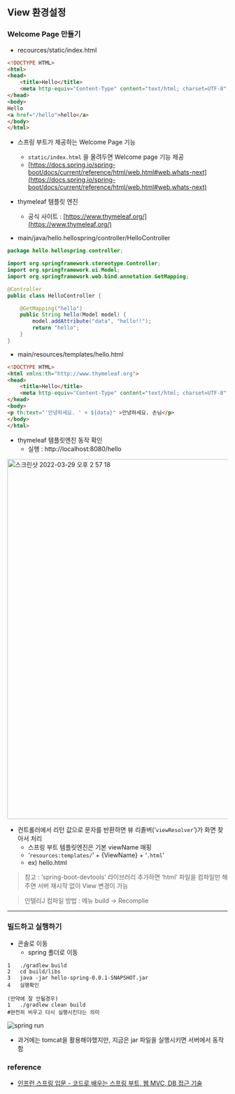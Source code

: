 ## View 환경설정

### **Welcome Page 만들기**

- recources/static/index.html

```html
<!DOCTYPE HTML>
<html>
<head>
    <title>Hello</title>
    <meta http-equiv="Content-Type" content="text/html; charset=UTF-8" />
</head>
<body>
Hello
<a href="/hello">hello</a>
</body>
</html>
```

- 스프링 부트가 제공하는 Welcome Page 기능
    - `static/index.html` 을 올려두면 Welcome page 기능 제공
    - [https://docs.spring.io/spring-boot/docs/current/reference/html/web.html#web.whats-next](https://docs.spring.io/spring-boot/docs/current/reference/html/web.html#web.whats-next)

- thymeleaf 템플릿 엔진
    - 공식 사이트 : [https://www.thymeleaf.org/](https://www.thymeleaf.org/)

- main/java/hello.hellospring/controller/HelloController

```java
package hello.hellospring.controller;

import org.springframework.stereotype.Controller;
import org.springframework.ui.Model;
import org.springframework.web.bind.annotation.GetMapping;

@Controller
public class HelloController {

    @GetMapping("hello")
    public String hello(Model model) {
        model.addAttribute("data", "hello!!");
        return "hello";
    }
}
```

- main/resources/templates/hello.html

```html
<!DOCTYPE HTML>
<html xmlns:th="http://www.thymeleaf.org">
<head>
    <title>Hello</title>
    <meta http-equiv="Content-Type" content="text/html; charset=UTF-8" />
</head>
<body>
<p th:text="'안녕하세요. ' + ${data}" >안녕하세요. 손님</p>
</body>
</html>
```

- thymeleaf 템플릿엔진 동작 확인
    - 실행 : http://localhost:8080/hello


<img width="822" alt="스크린샷 2022-03-29 오후 2 57 18" src="https://user-images.githubusercontent.com/81629116/160543274-813d0e07-b739-4882-b213-90a3ab856045.png">


- 컨트롤러에서 리턴 값으로 문자를 반환하면 뷰 리졸버(’`viewResolver`’)가 화면 찾아서 처리
    - 스프링 부트 템플릿엔진은 기본 viewName 매핑
    - ‘`resources:templates/`’ + {ViewName} + ‘`.html`’
    - ex) hello.html
    

> 참고 : ‘spring-boot-devtools’ 라이브러리 추가하면 ‘html’ 파일을 컴파일만 해주면 서버 재시작 없이 View 변경이 가능
> 

> 인텔리J 컴파일 방법 : 메뉴 build → Recomplie
> 

- - -


### 빌드하고 실행하기

- 콘솔로 이동
    - spring 폴더로 이동

```
1   ./gradlew build
2   cd build/libs
3   java -jar hello-spring-0.0.1-SNAPSHOT.jar
4   실행확인

(만약에 잘 안될경우)
1   ./gradlew clean build
#완전히 비우고 다시 실행시킨다는 의미
```
![spring run](https://s3.us-west-2.amazonaws.com/secure.notion-static.com/c9260d1d-526d-4a0b-bc18-5704d63ceb0f/%E1%84%89%E1%85%B3%E1%84%8F%E1%85%B3%E1%84%85%E1%85%B5%E1%86%AB%E1%84%89%E1%85%A3%E1%86%BA_2022-03-29_%E1%84%8B%E1%85%A9%E1%84%8C%E1%85%A5%E1%86%AB_8.42.16.png?X-Amz-Algorithm=AWS4-HMAC-SHA256&X-Amz-Content-Sha256=UNSIGNED-PAYLOAD&X-Amz-Credential=AKIAT73L2G45EIPT3X45%2F20220329%2Fus-west-2%2Fs3%2Faws4_request&X-Amz-Date=20220329T055248Z&X-Amz-Expires=86400&X-Amz-Signature=5f807187e34f69f0f248cded78e92965bb09c3f004091bfbd3eff0ade1ecb2b1&X-Amz-SignedHeaders=host&response-content-disposition=filename%20%3D%22%25E1%2584%2589%25E1%2585%25B3%25E1%2584%258F%25E1%2585%25B3%25E1%2584%2585%25E1%2585%25B5%25E1%2586%25AB%25E1%2584%2589%25E1%2585%25A3%25E1%2586%25BA%25202022-03-29%2520%25E1%2584%258B%25E1%2585%25A9%25E1%2584%258C%25E1%2585%25A5%25E1%2586%25AB%25208.42.16.png%22&x-id=GetObject)

- 과거에는 tomcat을 활용해야했지만, 지금은 jar 파일을 실행시키면 서버에서 동작함

### reference
- [인프런 스프링 입문 - 코드로 배우는 스프링 부트, 웹 MVC, DB 접근 기술](https://www.inflearn.com/course/%EC%8A%A4%ED%94%84%EB%A7%81-%EC%9E%85%EB%AC%B8-%EC%8A%A4%ED%94%84%EB%A7%81%EB%B6%80%ED%8A%B8)

